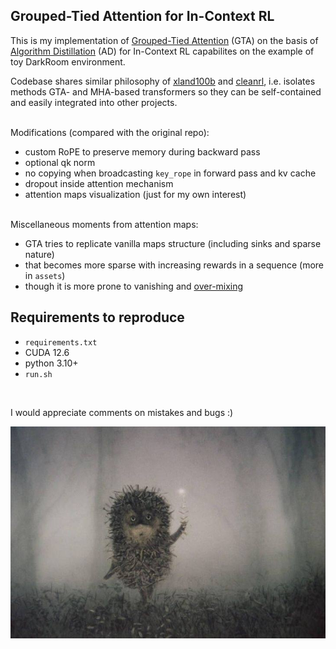 ## Grouped-Tied Attention for In-Context RL

This is my implementation of [Grouped-Tied Attention](https://github.com/Dao-AILab/grouped-latent-attention) (GTA) on the basis of [Algorithm Distillation](https://arxiv.org/abs/2210.14215) (AD) for In-Context RL capabilites on the example of toy DarkRoom environment.
<br>

Codebase shares similar philosophy of [xland100b](https://github.com/dunnolab/xland-minigrid-datasets) and [cleanrl](https://github.com/vwxyzjn/cleanrl), i.e. isolates methods GTA- and MHA-based transformers so they can be self-contained and easily integrated into other projects.

<br>
Modifications (compared with the original repo):

- custom RoPE to preserve memory during backward pass
- optional qk norm
- no copying when broadcasting `key_rope` in forward pass and kv cache
- dropout inside attention mechanism
- attention maps visualization (just for my own interest)

<br>
Miscellaneous moments from attention maps:

- GTA tries to replicate vanilla maps structure (including sinks and sparse nature)
- that becomes more sparse with increasing rewards in a sequence (more in `assets`)
- though it is more prone to vanishing and [over-mixing](https://arxiv.org/abs/2504.02732)



## Requirements to reproduce
- `requirements.txt`
- CUDA 12.6
- python 3.10+
- `run.sh`
<br>

I would appreciate comments on mistakes and bugs :)
<br>

<img src="assets/fog.jpg"/>
